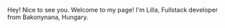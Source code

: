 Hey! Nice to see you.
Welcome to my page!
I'm Lilla, Fullstack developer from  Bakonynana, Hungary.
